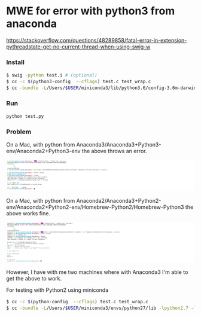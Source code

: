  # MWE for error with python3 from anaconda

https://stackoverflow.com/questions/48289858/fatal-error-in-extension-pythreadstate-get-no-current-thread-when-using-swig-w

### Install

```bash
$ swig -python test.i # (optional)
$ cc -c $(python3-config  --cflags) test.c test_wrap.c
$ cc -bundle -L/Users/$USER/miniconda3/lib/python3.6/config-3.6m-darwin -lpython3.6m -ldl test.o test_wrap.o -o _test.so
```

### Run

```bash
python test.py
```

### Problem

On a Mac, with python from Anaconda3/Anaconda3+Python3-env/Anaconda2+Python3-env the above throws an error.

![](https://github.com/kdheepak/mwe-swig-python3-anaconda/blob/master/screenshots/python3.png?raw=true)

On a Mac, with python from Anaconda2/Anaconda3+Python2-env/Anaconda2+Python2-env/Homebrew-Python2/Homebrew-Python3 the above works fine.

![](https://github.com/kdheepak/mwe-swig-python3-anaconda/blob/master/screenshots/python2.png?raw=true)

However, I have with me two machines where with Anaconda3 I'm able to get the above to work.

For testing with Python2 using miniconda

```bash
$ cc -c $(python-config  --cflags) test.c test_wrap.c
$ cc -bundle -L/Users/$USER/miniconda3/envs/python27/lib -lpython2.7 -ldl -framework CoreFoundation test.o test_wrap.o -o _test.so
```
